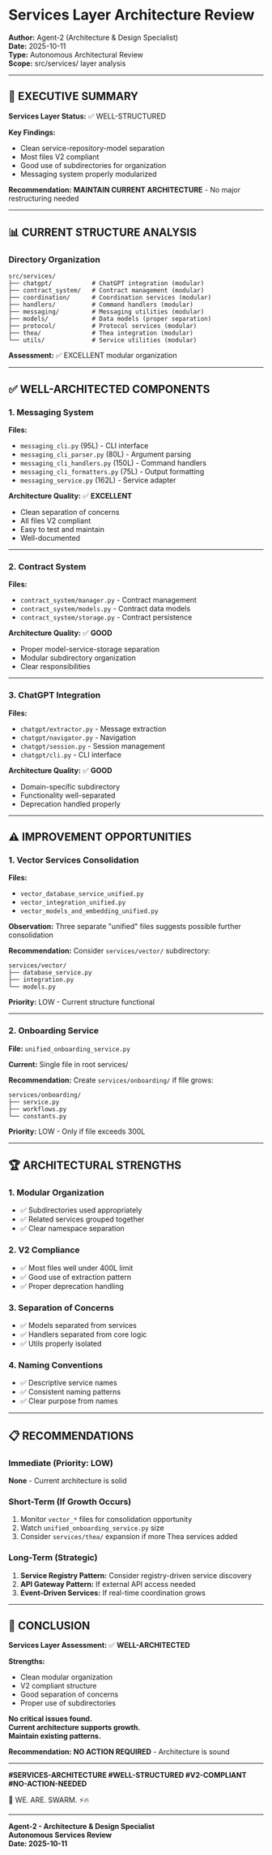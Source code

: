 # Services Layer Architecture Review
**Author:** Agent-2 (Architecture & Design Specialist)  
**Date:** 2025-10-11  
**Type:** Autonomous Architectural Review  
**Scope:** src/services/ layer analysis

---

## 🎯 EXECUTIVE SUMMARY

**Services Layer Status:** ✅ WELL-STRUCTURED

**Key Findings:**
- Clean service-repository-model separation
- Most files V2 compliant
- Good use of subdirectories for organization
- Messaging system properly modularized

**Recommendation:** **MAINTAIN CURRENT ARCHITECTURE** - No major restructuring needed

---

## 📊 CURRENT STRUCTURE ANALYSIS

### Directory Organization

```
src/services/
├── chatgpt/           # ChatGPT integration (modular)
├── contract_system/   # Contract management (modular)
├── coordination/      # Coordination services (modular)
├── handlers/          # Command handlers (modular)
├── messaging/         # Messaging utilities (modular)
├── models/            # Data models (proper separation)
├── protocol/          # Protocol services (modular)
├── thea/              # Thea integration (modular)
└── utils/             # Service utilities (modular)
```

**Assessment:** ✅ EXCELLENT modular organization

---

## ✅ WELL-ARCHITECTED COMPONENTS

### 1. Messaging System

**Files:**
- `messaging_cli.py` (95L) - CLI interface
- `messaging_cli_parser.py` (80L) - Argument parsing
- `messaging_cli_handlers.py` (150L) - Command handlers
- `messaging_cli_formatters.py` (75L) - Output formatting
- `messaging_service.py` (162L) - Service adapter

**Architecture Quality:** ✅ **EXCELLENT**
- Clean separation of concerns
- All files V2 compliant
- Easy to test and maintain
- Well-documented

---

### 2. Contract System

**Files:**
- `contract_system/manager.py` - Contract management
- `contract_system/models.py` - Contract data models
- `contract_system/storage.py` - Contract persistence

**Architecture Quality:** ✅ **GOOD**
- Proper model-service-storage separation
- Modular subdirectory organization
- Clear responsibilities

---

### 3. ChatGPT Integration

**Files:**
- `chatgpt/extractor.py` - Message extraction
- `chatgpt/navigator.py` - Navigation
- `chatgpt/session.py` - Session management
- `chatgpt/cli.py` - CLI interface

**Architecture Quality:** ✅ **GOOD**
- Domain-specific subdirectory
- Functionality well-separated
- Deprecation handled properly

---

## ⚠️ IMPROVEMENT OPPORTUNITIES

### 1. Vector Services Consolidation

**Files:**
- `vector_database_service_unified.py`
- `vector_integration_unified.py`
- `vector_models_and_embedding_unified.py`

**Observation:** Three separate "unified" files suggests possible further consolidation

**Recommendation:** Consider `services/vector/` subdirectory:
```
services/vector/
├── database_service.py
├── integration.py
└── models.py
```

**Priority:** LOW - Current structure functional

---

### 2. Onboarding Service

**File:** `unified_onboarding_service.py`

**Current:** Single file in root services/

**Recommendation:** Create `services/onboarding/` if file grows:
```
services/onboarding/
├── service.py
├── workflows.py
└── constants.py
```

**Priority:** LOW - Only if file exceeds 300L

---

## 🏆 ARCHITECTURAL STRENGTHS

### 1. Modular Organization
- ✅ Subdirectories used appropriately
- ✅ Related services grouped together
- ✅ Clear namespace separation

### 2. V2 Compliance
- ✅ Most files well under 400L limit
- ✅ Good use of extraction pattern
- ✅ Proper deprecation handling

### 3. Separation of Concerns
- ✅ Models separated from services
- ✅ Handlers separated from core logic
- ✅ Utils properly isolated

### 4. Naming Conventions
- ✅ Descriptive service names
- ✅ Consistent naming patterns
- ✅ Clear purpose from names

---

## 📋 RECOMMENDATIONS

### Immediate (Priority: LOW)
**None** - Current architecture is solid

### Short-Term (If Growth Occurs)
1. Monitor `vector_*` files for consolidation opportunity
2. Watch `unified_onboarding_service.py` size
3. Consider `services/thea/` expansion if more Thea services added

### Long-Term (Strategic)
1. **Service Registry Pattern:** Consider registry-driven service discovery
2. **API Gateway Pattern:** If external API access needed
3. **Event-Driven Services:** If real-time coordination grows

---

## 🎯 CONCLUSION

**Services Layer Assessment:** ✅ **WELL-ARCHITECTED**

**Strengths:**
- Clean modular organization
- V2 compliant structure
- Good separation of concerns
- Proper use of subdirectories

**No critical issues found.**  
**Current architecture supports growth.**  
**Maintain existing patterns.**

**Recommendation:** **NO ACTION REQUIRED** - Architecture is sound

---

**#SERVICES-ARCHITECTURE #WELL-STRUCTURED #V2-COMPLIANT #NO-ACTION-NEEDED**

🐝 WE. ARE. SWARM. ⚡️🔥

---

**Agent-2 - Architecture & Design Specialist**  
**Autonomous Services Review**  
**Date: 2025-10-11**

